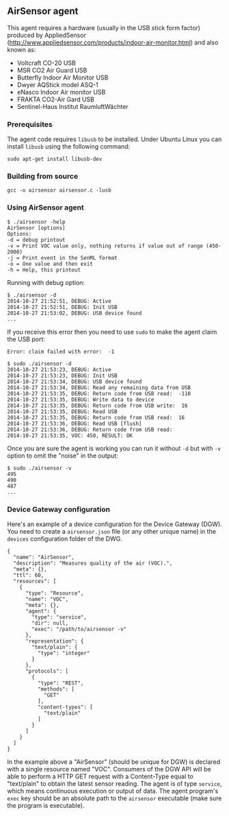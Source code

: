 ## AirSensor agent

This agent requires a hardware (usually in the USB stick form factor) produced by AppliedSensor (http://www.appliedsensor.com/products/indoor-air-monitor.html) and also known as:

* Voltcraft CO-20 USB
* MSR CO2 Air Guard USB
* Butterfly Indoor Air Monitor USB
* Dwyer AQStick model ASQ-1
* eNasco Indoor Air monitor USB
* FRAKTA CO2-Air Gard USB
* Sentinel-Haus Institut RaumluftWächter

### Prerequisites

The agent code requires `libusb` to be installed. Under Ubuntu Linux you can install `libusb` using the following command:

    sudo apt-get install libusb-dev

### Building from source

    gcc -o airsensor airsensor.c -lusb

### Using AirSensor agent

```
$ ./airsensor -help
AirSensor [options]
Options:
-d = debug printout
-v = Print VOC value only, nothing returns if value out of range (450-2000)
-j = Print event in the SenML format
-o = One value and then exit
-h = Help, this printout
```

Running with debug option:

    $ ./airsensor -d
    2014-10-27 21:52:51, DEBUG: Active
    2014-10-27 21:52:51, DEBUG: Init USB
    2014-10-27 21:53:02, DEBUG: USB device found
    ...

If you receive this error then you need to use `sudo` to make the agent claim the USB port:
    
    Error: claim failed with error:  -1

```
$ sudo ./airsensor -d
2014-10-27 21:53:23, DEBUG: Active
2014-10-27 21:53:23, DEBUG: Init USB
2014-10-27 21:53:34, DEBUG: USB device found
2014-10-27 21:53:34, DEBUG: Read any remaining data from USB
2014-10-27 21:53:35, DEBUG: Return code from USB read:  -110
2014-10-27 21:53:35, DEBUG: Write data to device
2014-10-27 21:53:35, DEBUG: Return code from USB write:  16
2014-10-27 21:53:35, DEBUG: Read USB
2014-10-27 21:53:35, DEBUG: Return code from USB read:  16
2014-10-27 21:53:36, DEBUG: Read USB [flush]
2014-10-27 21:53:36, DEBUG: Return code from USB read:
2014-10-27 21:53:35, VOC: 450, RESULT: OK
```

Once you are sure the agent is working you can run it without `-d` but with `-v` option to omit the "noise" in the output:

```
$ sudo ./airsensor -v
495
490
487
...
```


### Device Gateway configuration

Here's an example of a device configuration for the Device Gateway (DGW). You need to create a `airsensor.json` file (or any other unique name) in the `devices` configuration folder of the DWG.

    {
      "name": "AirSensor",
      "description": "Measures quality of the air (VOC).",
      "meta": {},
      "ttl": 60,
      "resources": [
        {
          "type": "Resource",
          "name": "VOC",
          "meta": {},
          "agent": {
            "type": "service",
            "dir": null,
            "exec": "/path/to/airsensor -v"
          },
          "representation": {
            "text/plain": {
              "type": "integer"
            }
          },
          "protocols": [
            {
              "type": "REST",
              "methods": [
                "GET"
              ],
              "content-types": [
                "text/plain"
              ]
            }
          ]
        }
      ]
    }

In the example above a "AirSensor" (should be unique for DGW) is declared with a single resource named "VOC". Consumers of the DGW API will be able to perform a HTTP GET request with a Content-Type equal to "text/plain" to obtain the latest sensor reading. 
The agent is of type `service`, which means continuous execution or output of data. The agent program's `exec` key should be an absolute path to the `airsensor` executable (make sure the program is executable).
